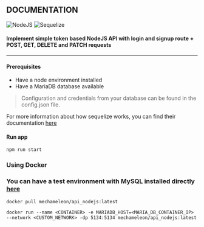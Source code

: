 ## DOCUMENTATION ##

![NodeJS](https://img.shields.io/badge/NodeJS-100%25-5FA04E?logo=nodedotjs)
![Sequelize](https://img.shields.io/badge/Sequelize-MariaDB-blue?logo=sequelize)

#### Implement simple token based NodeJS API with login and signup route + POST, GET, DELETE and PATCH requests

***

#### Prerequisites

- Have a node environment installed
- Have a MariaDB database available


> Configuration and credentials from your database can be found in the config.json file. 

For more information about how sequelize works, you can find their documentation [here](https://sequelize.org/)

#### Run app

```
npm run start
```

### Using Docker

### You can have a test environment with MySQL installed directly [here](https://github.com/Manianise/docker-node-api)

```
docker pull mechameleon/api_nodejs:latest
```

```
docker run --name <CONTAINER> -e MARIADB_HOST=<MARIA_DB_CONTAINER_IP> --network <CUSTOM_NETWORK> -dp 5134:5134 mechameleon/api_nodejs:latest
```

